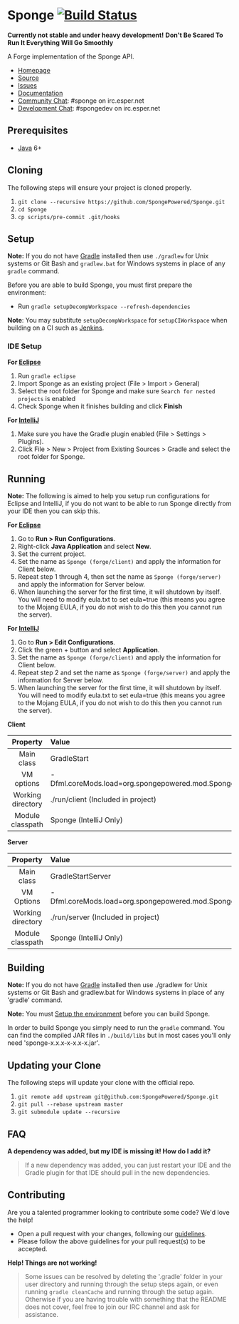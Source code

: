 Sponge [![Build Status](https://travis-ci.org/SpongePowered/Sponge.svg?branch=master)](https://travis-ci.org/SpongePowered/Sponge)
=============

**Currently not stable and under heavy development!**
**Don't Be Scared To Run It Everything Will Go Smoothly**

A Forge implementation of the Sponge API.

* [Homepage]
* [Source]
* [Issues]
* [Documentation]
* [Community Chat]: #sponge on irc.esper.net
* [Development Chat]: #spongedev on irc.esper.net

## Prerequisites
* [Java] 6+

## Cloning
The following steps will ensure your project is cloned properly.

1. `git clone --recursive https://github.com/SpongePowered/Sponge.git`
2. `cd Sponge`
3. `cp scripts/pre-commit .git/hooks`

## Setup
__Note:__ If you do not have [Gradle] installed then use `./gradlew` for Unix systems or Git Bash and `gradlew.bat` for Windows systems in place of any `gradle` command.

Before you are able to build Sponge, you must first prepare the environment:

  - Run `gradle setupDecompWorkspace --refresh-dependencies`

**Note**: You may substitute `setupDecompWorkspace` for `setupCIWorkspace` when building on a CI such as [Jenkins].

### IDE Setup
__For [Eclipse]__
  1. Run `gradle eclipse`
  2. Import Sponge as an existing project (File > Import > General)
  3. Select the root folder for Sponge and make sure `Search for nested projects` is enabled
  4. Check Sponge when it finishes building and click **Finish**

__For [IntelliJ]__
  1. Make sure you have the Gradle plugin enabled (File > Settings > Plugins).  
  2. Click File > New > Project from Existing Sources > Gradle and select the root folder for Sponge.

## Running
__Note:__ The following is aimed to help you setup run configurations for Eclipse and IntelliJ, if you do not want to be able to run Sponge directly from your IDE then you can skip this.

__For [Eclipse]__ 
  1. Go to **Run > Run Configurations**.
  2. Right-click **Java Application** and select **New**.
  3. Set the current project.
  4. Set the name as `Sponge (forge/client)` and apply the information for Client below.
  5. Repeat step 1 through 4, then set the name as `Sponge (forge/server)` and apply the information for Server below.
  6. When launching the server for the first time, it will shutdown by itself. You will need to modify eula.txt to set eula=true (this means you agree to the Mojang EULA, if you do not wish to do this then you cannot run the server).


__For [IntelliJ]__
  1. Go to **Run > Edit Configurations**.
  2. Click the green + button and select **Application**.
  3. Set the name as `Sponge (forge/client)` and apply the information for Client below.
  4. Repeat step 2 and set the name as `Sponge (forge/server)` and apply the information for Server below.
  5. When launching the server for the first time, it will shutdown by itself. You will need to modify eula.txt to set eula=true (this means you agree to the Mojang EULA, if you do not wish to do this then you cannot run the server).

__Client__

|     Property      | Value                                     |
|:-----------------:|:------------------------------------------|
|    Main class     | GradleStart                               |
|    VM options     | -Dfml.coreMods.load=org.spongepowered.mod.SpongeCoremod |
| Working directory | ./run/client (Included in project)        |
| Module classpath  | Sponge (IntelliJ Only)                    |

__Server__

|     Property      | Value                              |
|:-----------------:|:-----------------------------------|
|    Main class     | GradleStartServer                  |
|    VM Options     | -Dfml.coreMods.load=org.spongepowered.mod.SpongeCoremod |
| Working directory | ./run/server (Included in project) |
| Module classpath  | Sponge (IntelliJ Only)             |


## Building
__Note:__ If you do not have [Gradle] installed then use ./gradlew for Unix systems or Git Bash and gradlew.bat for Windows systems in place of any 'gradle' command.

__Note:__ You must [Setup the environment](#setup) before you can build Sponge.

In order to build Sponge you simply need to run the `gradle` command. You can find the compiled JAR files in `./build/libs` but in most cases
you'll only need 'sponge-x.x.x-x-x.x-x.jar'.

## Updating your Clone
The following steps will update your clone with the official repo.

1. `git remote add upstream git@github.com:SpongePowered/Sponge.git`
2. `git pull --rebase upstream master`
3. `git submodule update --recursive`

## FAQ
__A dependency was added, but my IDE is missing it! How do I add it?__
>If a new dependency was added, you can just restart your IDE and the Gradle plugin for that IDE should pull in the new dependencies.

## Contributing
Are you a talented programmer looking to contribute some code? We'd love the help!
* Open a pull request with your changes, following our [guidelines](CONTRIBUTING.md).
* Please follow the above guidelines for your pull request(s) to be accepted.

__Help! Things are not working!__
>Some issues can be resolved by deleting the '.gradle' folder in your user directory and running through the setup steps again, or even running `gradle cleanCache` and running through the setup again. Otherwise if you are having trouble with something that the README does not cover, feel free to join our IRC channel and ask for assistance.

[Eclipse]: https://eclipse.org/
[Gradle]: https://gradle.org/
[Homepage]: https://spongepowered.org/
[IntelliJ]: http://www.jetbrains.com/idea/
[Issues]: https://github.com/SpongePowered/Sponge/issues
[Documentation]: https://docs.spongepowered.org/
[Java]: http://java.oracle.com/
[Source]: https://github.com/SpongePowered/Sponge/
[MIT License]: http://www.tldrlegal.com/license/mit-license
[Community Chat]: https://webchat.esper.net/?channels=sponge
[Development Chat]: https://webchat.esper.net/?channels=spongedev
[Jenkins]: https://jenkins-ci.org/
